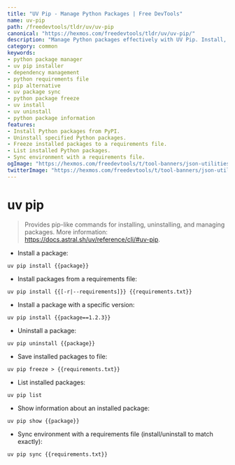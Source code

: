 ```yaml
---
title: "UV Pip - Manage Python Packages | Free DevTools"
name: uv-pip
path: /freedevtools/tldr/uv/uv-pip
canonical: "https://hexmos.com/freedevtools/tldr/uv/uv-pip/"
description: "Manage Python packages effectively with UV Pip. Install, uninstall, and freeze dependencies for streamlined project management. Free online tool, no registration required."
category: common
keywords:
- python package manager
- uv pip installer
- dependency management
- python requirements file
- pip alternative
- uv package sync
- python package freeze
- uv install
- uv uninstall
- python package information
features:
- Install Python packages from PyPI.
- Uninstall specified Python packages.
- Freeze installed packages to a requirements file.
- List installed Python packages.
- Sync environment with a requirements file.
ogImage: "https://hexmos.com/freedevtools/t/tool-banners/json-utilities-banner.png"
twitterImage: "https://hexmos.com/freedevtools/t/tool-banners/json-utilities-banner.png"
---
```


# uv pip

> Provides pip-like commands for installing, uninstalling, and managing packages.
> More information: <https://docs.astral.sh/uv/reference/cli/#uv-pip>.

- Install a package:

`uv pip install {{package}}`

- Install packages from a requirements file:

`uv pip install {{[-r|--requirements]}} {{requirements.txt}}`

- Install a package with a specific version:

`uv pip install {{package==1.2.3}}`

- Uninstall a package:

`uv pip uninstall {{package}}`

- Save installed packages to file:

`uv pip freeze > {{requirements.txt}}`

- List installed packages:

`uv pip list`

- Show information about an installed package:

`uv pip show {{package}}`

- Sync environment with a requirements file (install/uninstall to match exactly):

`uv pip sync {{requirements.txt}}`
